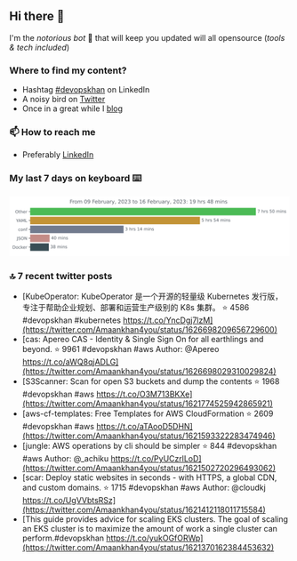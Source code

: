 <!--- [![Hits](https://hits.seeyoufarm.com/api/count/incr/badge.svg?url=https%3A%2F%2Fgithub.com%2Fakhan4u%2Fhit-counter&count_bg=%2379C83D&title_bg=%23555555&icon=&icon_color=%23E7E7E7&title=visits&edge_flat=false)](https://hits.seeyoufarm.com) --->

## Hi there 👋

I'm the _notorious bot_ 🤣 that will keep you updated will all opensource (_tools & tech included_) 

### Where to find my content?

* Hashtag [#devopskhan](https://www.linkedin.com/feed/hashtag/devopskhan) on LinkedIn
* A noisy bird on [Twitter](https://twitter.com/Amaankhan4you)
* Once in a great while I [blog](https://linuxparrot.netlify.app) 


### 📫 **How to reach me**

* Preferably [LinkedIn](https://www.linkedin.com/in/amaan-khan-linux-ninja)

### My last 7 days on keyboard ⌨️

<img src="https://github.com/akhan4u/akhan4u/blob/main/images/stat.svg" alt="Amaan's Wakatime Activity!"/>

### 🔝 7 recent twitter posts
<!-- DEVDOJO:START -->
- [KubeOperator: KubeOperator 是一个开源的轻量级 Kubernetes 发行版，专注于帮助企业规划、部署和运营生产级别的 K8s 集群。
⭐️ 4586
#devopskhan #kubernetes
https://t.co/YncDgj7lzM](https://twitter.com/Amaankhan4you/status/1626698209656729600)
- [cas: Apereo CAS - Identity &amp; Single Sign On for all earthlings and beyond.
⭐️ 9961
#devopskhan #aws
Author: @Apereo
https://t.co/aWQ8qjADLG](https://twitter.com/Amaankhan4you/status/1626698029310029824)
- [S3Scanner: Scan for open S3 buckets and dump the contents
⭐️ 1968
#devopskhan #aws
https://t.co/O3M713BKXe](https://twitter.com/Amaankhan4you/status/1621774525942865921)
- [aws-cf-templates: Free Templates for AWS CloudFormation
⭐️ 2609
#devopskhan #aws
https://t.co/aTAooD5DHN](https://twitter.com/Amaankhan4you/status/1621593322283474946)
- [jungle: AWS operations by cli should be simpler
⭐️ 844
#devopskhan #aws
Author: @_achiku
https://t.co/PyUCzrlLoD](https://twitter.com/Amaankhan4you/status/1621502720296493062)
- [scar: Deploy static websites in seconds - with HTTPS, a global CDN, and custom domains.
⭐️ 1715
#devopskhan #aws
Author: @cloudkj
https://t.co/UgVVbtsRSz](https://twitter.com/Amaankhan4you/status/1621412118011715584)
- [This guide provides advice for scaling EKS clusters. The goal of scaling an EKS cluster is to maximize the amount of work a single cluster can perform.#devopskhan https://t.co/yukOGfORWp](https://twitter.com/Amaankhan4you/status/1621370162384453632)
<!-- DEVDOJO:END -->

<!-- ![Amaan's GitHub stats](https://github-readme-stats.vercel.app/api?username=akhan4u&count_private=true&show_icons=true&hide=contribs) -->
